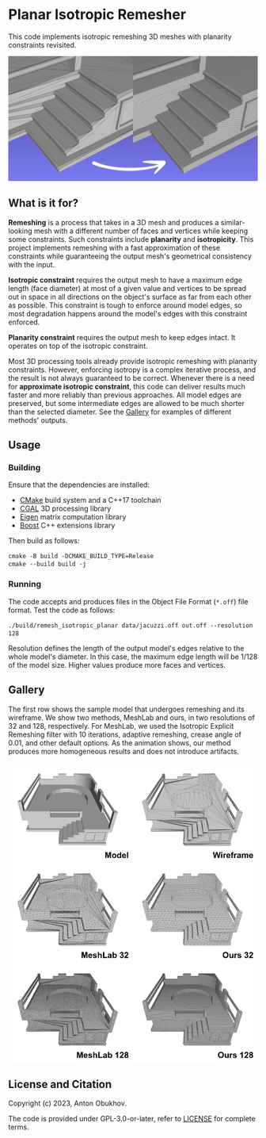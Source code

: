 # Planar Isotropic Remesher

This code implements isotropic remeshing 3D meshes with planarity constraints revisited.

![teaser](docs/teaser.png)

## What is it for?

**Remeshing** is a process that takes in a 3D mesh and produces a similar-looking mesh with a different number of faces and vertices while keeping some constraints. Such constraints include **planarity** and **isotropicity**.
This project implements remeshing with a fast approximation of these constraints while guaranteeing the output mesh's geometrical consistency with the input.

**Isotropic constraint** requires the output mesh to have a maximum edge length (face diameter) at most of a given value and vertices to be spread out in space in all directions on the object's surface as far from each other as possible.
This constraint is tough to enforce around model edges, so most degradation happens around the model's edges with this constraint enforced.

**Planarity constraint** requires the output mesh to keep edges intact. It operates on top of the isotropic constraint.

Most 3D processing tools already provide isotropic remeshing with planarity constraints. However, enforcing isotropy
is a complex iterative process, and the result is not always guaranteed to be correct. Whenever there is a need for
**approximate isotropic constraint**, this code can deliver results much faster and more reliably than previous
approaches. All model edges are preserved, but some intermediate edges are allowed to be
much shorter than the selected diameter. See the [Gallery](#gallery) for examples of different methods' outputs.

## Usage

### Building

Ensure that the dependencies are installed:
- [CMake](https://cmake.org/) build system and a C++17 toolchain
- [CGAL](https://www.cgal.org/) 3D processing library
- [Eigen](https://eigen.tuxfamily.org/index.php?title=Main_Page) matrix computation library
- [Boost](https://www.boost.org/) C++ extensions library

Then build as follows:

```shell
cmake -B build -DCMAKE_BUILD_TYPE=Release
cmake --build build -j
```

### Running

The code accepts and produces files in the Object File Format (`*.off`) file format. 
Test the code as follows:

```shell
./build/remesh_isotropic_planar data/jacuzzi.off out.off --resolution 128 
```

Resolution defines the length of the output model's edges relative to the whole model's diameter.
In this case, the maximum edge length will be 1/128 of the model size.
Higher values produce more faces and vertices.

## Gallery

The first row shows the sample model that undergoes remeshing and its wireframe.
We show two methods, MeshLab and ours, in two resolutions of 32 and 128, respectively.
For MeshLab, we used the Isotropic Explicit Remeshing filter with 10 iterations, adaptive remeshing, crease angle of 0.01, and other default options.
As the animation shows, our method produces more homogeneous results and does not introduce artifacts.

<img src="docs/comparison.gif"/>

## License and Citation

Copyright (c) 2023, Anton Obukhov.

The code is provided under GPL-3.0-or-later, refer to [LICENSE](LICENSE) for complete terms.

